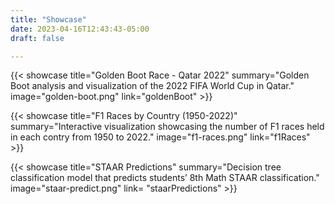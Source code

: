 ```yaml
---
title: "Showcase"
date: 2023-04-16T12:43:43-05:00
draft: false

---
```


{{< showcase title="Golden Boot Race - Qatar 2022" summary="Golden Boot analysis and visualization of the 2022 FIFA World Cup in Qatar." image="golden-boot.png" link="goldenBoot" >}}

{{< showcase title="F1 Races by Country (1950-2022)" summary="Interactive visualization showcasing the number of F1 races held in each contry from 1950 to 2022." image="f1-races.png" link="f1Races" >}}

{{< showcase title="STAAR Predictions" summary="Decision tree classification model that predicts students’ 8th Math STAAR classification." image="staar-predict.png" link= "staarPredictions" >}}
